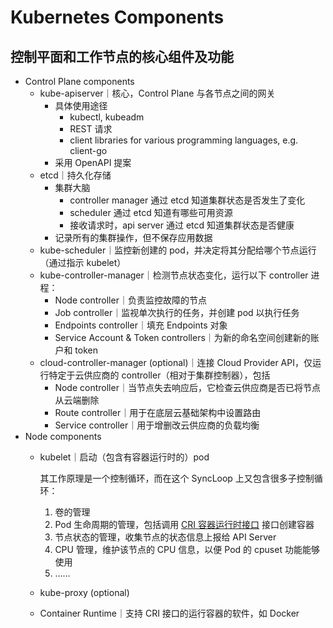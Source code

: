 # Kubernetes Components

## 控制平面和工作节点的核心组件及功能

- Control Plane components
    - kube-apiserver｜核心，Control Plane 与各节点之间的网关
        - 具体使用途径
            - kubectl, kubeadm
            - REST 请求
            - client libraries for various programming languages, e.g. client-go
        - 采用 OpenAPI 提案
    - etcd｜持久化存储
        - 集群大脑
            - controller manager 通过 etcd 知道集群状态是否发生了变化
            - scheduler 通过 etcd 知道有哪些可用资源
            - 接收请求时，api server 通过 etcd 知道集群状态是否健康
        - 记录所有的集群操作，但不保存应用数据
    - kube-scheduler｜监控新创建的 pod，并决定将其分配给哪个节点运行（通过指示 kubelet）
    - kube-controller-manager｜检测节点状态变化，运行以下 controller 进程：
        - Node controller｜负责监控故障的节点
        - Job controller｜监视单次执行的任务，并创建 pod 以执行任务
        - Endpoints controller｜填充 Endpoints 对象
        - Service Account & Token controllers｜为新的命名空间创建新的账户和 token
    - cloud-controller-manager (optional)｜连接 Cloud Provider API，仅运行特定于云供应商的 controller（相对于集群控制器），包括
        - Node controller｜当节点失去响应后，它检查云供应商是否已将节点从云端删除
        - Route controller｜用于在底层云基础架构中设置路由
        - Service controller｜用于增删改云供应商的负载均衡
- Node components
    - kubelet｜启动（包含有容器运行时的）pod
        
        其工作原理是一个控制循环，而在这个 SyncLoop 上又包含很多子控制循环：
        
        1. 卷的管理
        2. Pod 生命周期的管理，包括调用 [CRI 容器运行时接口](https://www.notion.so/CRI-7c02be7fc015466193331ae73d69ab81?pvs=21)  接口创建容器
        3. 节点状态的管理，收集节点的状态信息上报给 API Server
        4. CPU 管理，维护该节点的 CPU 信息，以便 Pod 的 cpuset 功能能够使用
        5. ……
    - kube-proxy (optional)
    - Container Runtime｜支持 CRI 接口的运行容器的软件，如 Docker